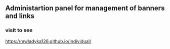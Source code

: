  ## Administartion panel for management of banners and links

### visit to see
 
 https://mwladyka126.github.io/Individual/